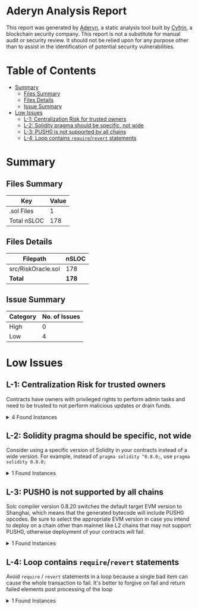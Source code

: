 # Aderyn Analysis Report

This report was generated by [Aderyn](https://github.com/Cyfrin/aderyn), a static analysis tool built by [Cyfrin](https://cyfrin.io), a blockchain security company. This report is not a substitute for manual audit or security review. It should not be relied upon for any purpose other than to assist in the identification of potential security vulnerabilities.
# Table of Contents

- [Summary](#summary)
  - [Files Summary](#files-summary)
  - [Files Details](#files-details)
  - [Issue Summary](#issue-summary)
- [Low Issues](#low-issues)
  - [L-1: Centralization Risk for trusted owners](#l-1-centralization-risk-for-trusted-owners)
  - [L-2: Solidity pragma should be specific, not wide](#l-2-solidity-pragma-should-be-specific-not-wide)
  - [L-3: PUSH0 is not supported by all chains](#l-3-push0-is-not-supported-by-all-chains)
  - [L-4: Loop contains `require`/`revert` statements](#l-4-loop-contains-requirerevert-statements)


# Summary

## Files Summary

| Key | Value |
| --- | --- |
| .sol Files | 1 |
| Total nSLOC | 178 |


## Files Details

| Filepath | nSLOC |
| --- | --- |
| src/RiskOracle.sol | 178 |
| **Total** | **178** |


## Issue Summary

| Category | No. of Issues |
| --- | --- |
| High | 0 |
| Low | 4 |


# Low Issues

## L-1: Centralization Risk for trusted owners

Contracts have owners with privileged rights to perform admin tasks and need to be trusted to not perform malicious updates or drain funds.

<details><summary>4 Found Instances</summary>


- Found in src/RiskOracle.sol [Line: 9](src/RiskOracle.sol#L9)

	```solidity
	contract RiskOracle is Ownable {
	```

- Found in src/RiskOracle.sol [Line: 68](src/RiskOracle.sol#L68)

	```solidity
	    function addAuthorizedSender(address sender) external onlyOwner {
	```

- Found in src/RiskOracle.sol [Line: 77](src/RiskOracle.sol#L77)

	```solidity
	    function removeAuthorizedSender(address sender) external onlyOwner {
	```

- Found in src/RiskOracle.sol [Line: 86](src/RiskOracle.sol#L86)

	```solidity
	    function addUpdateType(string memory newUpdateType) external onlyOwner {
	```

</details>



## L-2: Solidity pragma should be specific, not wide

Consider using a specific version of Solidity in your contracts instead of a wide version. For example, instead of `pragma solidity ^0.8.0;`, use `pragma solidity 0.8.0;`

<details><summary>1 Found Instances</summary>


- Found in src/RiskOracle.sol [Line: 2](src/RiskOracle.sol#L2)

	```solidity
	pragma solidity ^0.8.25;
	```

</details>



## L-3: PUSH0 is not supported by all chains

Solc compiler version 0.8.20 switches the default target EVM version to Shanghai, which means that the generated bytecode will include PUSH0 opcodes. Be sure to select the appropriate EVM version in case you intend to deploy on a chain other than mainnet like L2 chains that may not support PUSH0, otherwise deployment of your contracts will fail.

<details><summary>1 Found Instances</summary>


- Found in src/RiskOracle.sol [Line: 2](src/RiskOracle.sol#L2)

	```solidity
	pragma solidity ^0.8.25;
	```

</details>



## L-4: Loop contains `require`/`revert` statements

Avoid `require` / `revert` statements in a loop because a single bad item can cause the whole transaction to fail. It's better to forgive on fail and return failed elements post processing of the loop

<details><summary>1 Found Instances</summary>


- Found in src/RiskOracle.sol [Line: 128](src/RiskOracle.sol#L128)

	```solidity
	        for (uint256 i = 0; i < referenceIds.length; i++) {
	```

</details>



